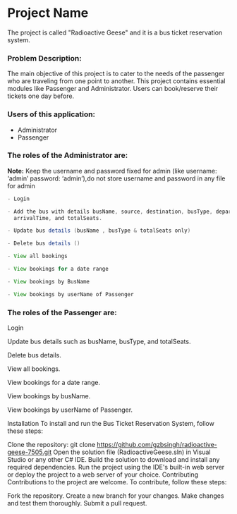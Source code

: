 

# Project Name

The project is called "Radioactive Geese" and it is a bus ticket reservation system. 



### Problem Description:

The main objective of this project is to cater to the needs of the passenger who are 
traveling from one point to another. This project contains essential modules like 
Passenger and Administrator. Users can book/reserve their tickets one day before.

### Users of this application:

- Administrator
- Passenger

### The roles of the Administrator are:

**Note:** Keep the username and password fixed for admin (like username: ‘admin’ password: ‘admin’),do not store username and password in any file for admin

```java
- Login

- Add the bus with details busName, source, destination, busType, departureTime, 
  arrivalTime, and totalSeats.

- Update bus details (busName , busType & totalSeats only)

- Delete bus details ()

- View all bookings

- View bookings for a date range

- View bookings by BusName

- View bookings by userName of Passenger
```

### The roles of the Passenger are:



Login

Update bus details such as busName, busType, and totalSeats.

Delete bus details.

View all bookings.

View bookings for a date range.

View bookings by busName.

View bookings by userName of Passenger.




Installation
To install and run the Bus Ticket Reservation System, follow these steps:

Clone the repository: git clone https://github.com/gzbsingh/radioactive-geese-7505.git
Open the solution file (RadioactiveGeese.sln) in Visual Studio or any other C# IDE.
Build the solution to download and install any required dependencies.
Run the project using the IDE's built-in web server or deploy the project to a web server of your choice.
Contributing
Contributions to the project are welcome. To contribute, follow these steps:

Fork the repository.
Create a new branch for your changes.
Make changes and test them thoroughly.
Submit a pull request.


